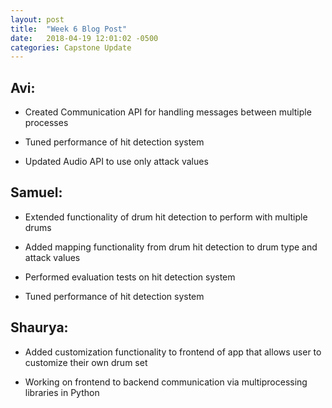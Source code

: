 ```yaml
---
layout: post
title:  "Week 6 Blog Post"
date:   2018-04-19 12:01:02 -0500
categories: Capstone Update
---
```

## Avi: ## 

* Created Communication API for handling messages between multiple processes

* Tuned performance of hit detection system

* Updated Audio API to use only attack values



## Samuel: ## 

* Extended functionality of drum hit detection to perform with multiple drums

* Added mapping functionality from drum hit detection to drum type and attack values

* Performed evaluation tests on hit detection system

* Tuned performance of hit detection system


## Shaurya: ##

* Added customization functionality to frontend of app that allows user to customize their own drum set

* Working on frontend to backend communication via multiprocessing libraries in Python

